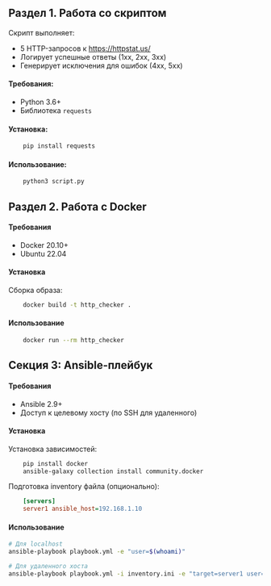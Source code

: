 ## Раздел 1. Работа со скриптом 
Скрипт выполняет:
- 5 HTTP-запросов к https://httpstat.us/
- Логирует успешные ответы (1xx, 2xx, 3xx)
- Генерирует исключения для ошибок (4xx, 5xx)

#### Требования:
- Python 3.6+
- Библиотека `requests`

#### Установка:
```Bash
    pip install requests
```

#### Использование:
```Bash
    python3 script.py
```

## Раздел 2. Работа с Docker 

#### Требования
- Docker 20.10+
- Ubuntu 22.04

#### Установка
Сборка образа:

```bash
    docker build -t http_checker .
```

#### Использование
```bash
    docker run --rm http_checker
```
## Секция 3: Ansible-плейбук



#### Требования
- Ansible 2.9+
- Доступ к целевому хосту (по SSH для удаленного)

#### Установка
Установка зависимостей:
```bash
    pip install docker
    ansible-galaxy collection install community.docker
```
Подготовка inventory файла (опционально):
```ini
    [servers]
    server1 ansible_host=192.168.1.10
```
#### Использование
```bash
# Для localhost
ansible-playbook playbook.yml -e "user=$(whoami)"

# Для удаленного хоста
ansible-playbook playbook.yml -i inventory.ini -e "target=server1 user=remote_user"
```


